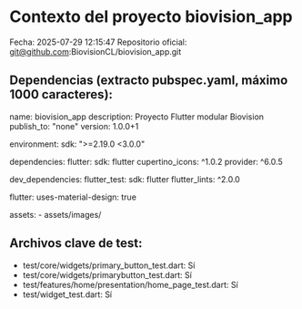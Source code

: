 # Contexto del proyecto biovision_app
Fecha: 2025-07-29 12:15:47
Repositorio oficial: git@github.com:BiovisionCL/biovision_app.git

## Dependencias (extracto pubspec.yaml, máximo 1000 caracteres):
name: biovision_app
description: Proyecto Flutter modular Biovision
publish_to: "none"
version: 1.0.0+1

environment:
  sdk: ">=2.19.0 <3.0.0"

dependencies:
  flutter:
    sdk: flutter
  cupertino_icons: ^1.0.2
  provider: ^6.0.5

dev_dependencies:
  flutter_test:
    sdk: flutter
  flutter_lints: ^2.0.0

flutter:
  uses-material-design: true

  assets:
    - assets/images/

## Archivos clave de test:
- test/core/widgets/primary_button_test.dart: Sí
- test/core/widgets/primarybutton_test.dart: Sí
- test/features/home/presentation/home_page_test.dart: Sí
- test/widget_test.dart: Sí
